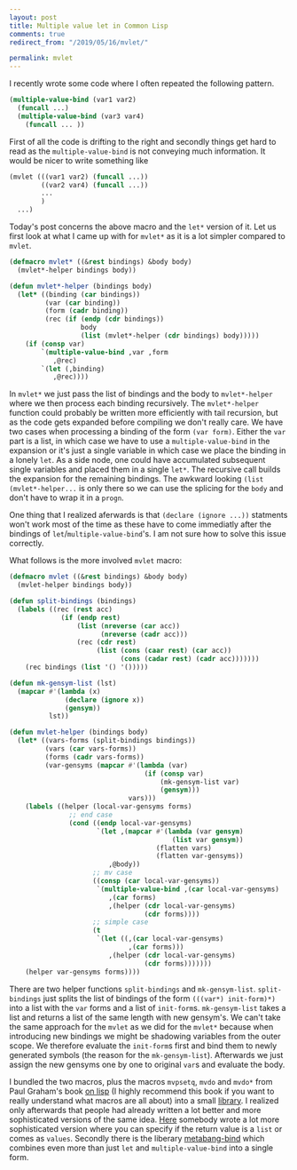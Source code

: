 ```yaml
---
layout: post
title: Multiple value let in Common Lisp
comments: true
redirect_from: "/2019/05/16/mvlet/"

permalink: mvlet
---
```


I recently wrote some code where I often repeated the following pattern.
```cl
(multiple-value-bind (var1 var2)
  (funcall ...)
  (multiple-value-bind (var3 var4)
    (funcall ... ))
```
First of all the code is drifting to the right and secondly things get hard to read as the `multiple-value-bind` is not conveying much information. It would be nicer to write something like
```cl
(mvlet (((var1 var2) (funcall ...))
        ((var2 var4) (funcall ...))
        ...
        )
  ...)
```
Today's post concerns the above macro and the `let*` version of it. Let us first look at what I came up with for `mvlet*` as it is a lot simpler compared to `mvlet`.
```cl
(defmacro mvlet* ((&rest bindings) &body body)
  (mvlet*-helper bindings body))

(defun mvlet*-helper (bindings body)
  (let* ((binding (car bindings))
         (var (car binding))
         (form (cadr binding))
         (rec (if (endp (cdr bindings))
                  body
                  (list (mvlet*-helper (cdr bindings) body)))))
    (if (consp var)
        `(multiple-value-bind ,var ,form
           ,@rec)
        `(let (,binding)
           ,@rec))))
```
In `mvlet*` we just pass the list of bindings and the body to `mvlet*-helper` where we then process each binding recursively. The `mvlet*-helper` function could probably be written more  efficiently with tail recursion, but as the code gets expanded before compiling we don't really care. We have two cases when processing a binding of the form `(var form)`. Either the `var` part is a list, in which case we have to use a `multiple-value-bind` in the expansion or it's just a single variable in which case we place the binding in a lonely `let`. As a side node, one could have accumulated subsequent single variables and placed them in a single `let*`. The recursive call builds the expansion for the remaining bindings. The awkward looking `(list (mvlet*-helper...` is only there so we can use the splicing for the `body` and don't have to wrap it in a `progn`.

One thing that I realized aferwards is that `(declare (ignore ...))` statments won't work most of the time as these have to come immediatly after the bindings of `let`/`multiple-value-bind`'s. I am not sure how to solve this issue correctly.

What follows is the more involved `mvlet` macro:

```cl
(defmacro mvlet ((&rest bindings) &body body)
  (mvlet-helper bindings body))

(defun split-bindings (bindings)
  (labels ((rec (rest acc)
             (if (endp rest)
                 (list (nreverse (car acc))
                       (nreverse (cadr acc)))
                 (rec (cdr rest)
                      (list (cons (caar rest) (car acc))
                            (cons (cadar rest) (cadr acc)))))))
    (rec bindings (list '() '()))))

(defun mk-gensym-list (lst)
  (mapcar #'(lambda (x)
              (declare (ignore x))
              (gensym))
          lst))

(defun mvlet-helper (bindings body)
  (let* ((vars-forms (split-bindings bindings))
         (vars (car vars-forms))
         (forms (cadr vars-forms))
         (var-gensyms (mapcar #'(lambda (var)
                                  (if (consp var)
                                      (mk-gensym-list var)
                                      (gensym)))
                              vars)))
    (labels ((helper (local-var-gensyms forms)
               ;; end case
               (cond ((endp local-var-gensyms)
                      `(let ,(mapcar #'(lambda (var gensym)
                                         (list var gensym))
                                     (flatten vars)
                                     (flatten var-gensyms))
                         ,@body))
                     ;; mv case
                     ((consp (car local-var-gensyms))
                      `(multiple-value-bind ,(car local-var-gensyms)
                         ,(car forms)
                         ,(helper (cdr local-var-gensyms)
                                  (cdr forms))))
                     ;; simple case
                     (t
                      `(let ((,(car local-var-gensyms)
                              ,(car forms)))
                         ,(helper (cdr local-var-gensyms)
                                  (cdr forms)))))))
    (helper var-gensyms forms))))
```
There are two helper functions `split-bindings` and `mk-gensym-list`. `split-bindings` just splits the list of bindings of the form `(((var*) init-form)*)` into a list with the `var` forms and a list of `init-form`s. `mk-gensym-list` takes a list and returns a list of the same length with new gensym's. We can't take the same approach for the `mvlet` as we did for the `mvlet*` because when introducing new bindings we might be shadowing variables from the outer scope. We therefore evaluate the `init-form`s first and bind them to newly generated symbols (the reason for the `mk-gensym-list`). Afterwards we just assign the new gensyms one by one to original `var`s and evaluate the body.

I bundled the two macros, plus the macros `mvpsetq`, `mvdo` and `mvdo*` from Paul Graham's book [on lisp](http://www.paulgraham.com/onlisp.html) (I highly recommend this book if you want to really understand what macros are all about) into a small [library](https://github.com/FiV0/cl-mv). I realized only afterwards that people had already written a lot better and more sophisticated versions of the same idea. [Here](http://www.ai.sri.com/~stickel/mvlet.lisp) somebody wrote a lot more sophisticated version where you can specify if the return value is a `list` or comes as `values`. Secondly there is the liberary [metabang-bind](https://common-lisp.net/project/metabang-bind/user-guide.html) which combines even more than just `let` and `multiple-value-bind` into a single form.
